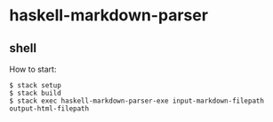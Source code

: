 # haskell-markdown-parser

## shell
How to start:

```shell
$ stack setup
$ stack build
$ stack exec haskell-markdown-parser-exe input-markdown-filepath output-html-filepath
```
